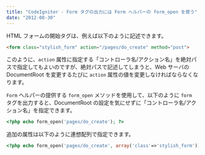 ```yaml
---
title: "CodeIgniter - Form タグの出力には Form ヘルパーの form_open を使う"
date: "2012-08-30"
---
```


HTML フォームの開始タグは、例えば以下のように記述できます。

~~~ html
<form class="stylish_form" action="/pages/do_create" method="post">
~~~

このように、`action` 属性に指定する「コントローラ名/アクション名」を絶対パスで指定してもよいのですが、絶対パスで記述してしまうと、Web サーバの DocumentRoot を変更するたびに `action` 属性の値を変更しなければならなくなります。

`Form` ヘルパーの提供する `form_open` メソッドを使用して、以下のように `form` タグを出力すると、DocumentRoot の設定を気にせずに「コントローラ名/アクション名」を指定できます。

~~~ php
<?php echo form_open('pages/do_create'); ?>
~~~

追加の属性は以下のように連想配列で指定できます。

~~~ php
<?php echo form_open('pages/do_create', array('class'=>'stylish_form')); ?>
~~~

